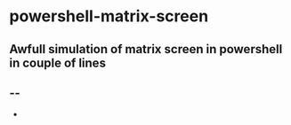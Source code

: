# powershell-matrix-screen
Awfull simulation of matrix screen in powershell in couple of lines
--
--
-
-
